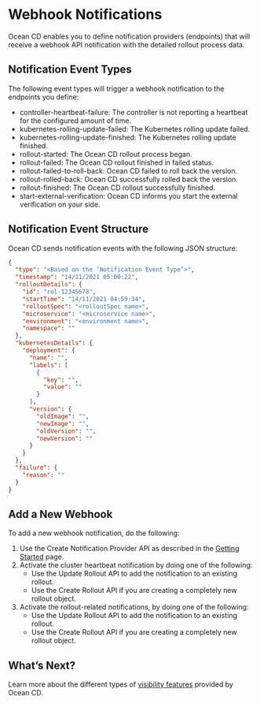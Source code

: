 <meta name="robots" content="noindex">

# Webhook Notifications

Ocean CD enables you to define notification providers (endpoints) that will receive a webhook API notification with the detailed rollout process data.

## Notification Event Types

The following event types will trigger a webhook notification to the endpoints you define:
- controller-heartbeat-failure: The controller is not reporting a heartbeat for the configured amount of time.
- kubernetes-rolling-update-failed: The Kubernetes rolling update failed.
- kubernetes-rolling-update-finished: The Kubernetes rolling update finished.
- rollout-started: The Ocean CD rollout process began.
- rollout-failed: The Ocean CD rollout finished in failed status.
- rollout-failed-to-roll-back: Ocean CD failed to roll back the version.
- rollout-rolled-back: Ocean CD successfully rolled back the version.
- rollout-finished: The Ocean CD rollout successfully finished.
- start-external-verification: Ocean CD informs you start the external verification on your side.

## Notification Event Structure

Ocean CD sends notification events with the following JSON structure:

```json
{
  "type": "<Based on the ‘Notification Event Type’>",
  "timestamp": "14/11/2021 05:00:22",
  "rolloutDetails": {
    "id": "rol-12345678",
    "startTime": "14/11/2021 04:59:34",
    "rolloutSpec": "<rolloutSpec name>",
    "microservice": "<microservice name>",
    "environment": "<environment name>",
    "namespace": ""
  },
  "kubernetesDetails": {
    "deployment": {
      "name": "",
      "labels": [
        {
          "key": "",
          "value": ""
        }
      ],
      "version": {
        "oldImage": "",
        "newImage": "",
        "oldVersion": "",
        "newVersion": ""
      }
    }
  },
  "failure": {
    "reason": ""
  }
}
```

## Add a New Webhook
To add a new webhook notification, do the following:
1. Use the Create Notification Provider API as described in the [Getting Started](ocean-cd/getting-started/) page.
2. Activate the cluster heartbeat notification by doing one of the following:
   - Use the Update Rollout API to add the notification to an existing rollout.
   - Use the Create Rollout API if you are creating a completely new rollout object.
3. Activate the rollout-related notifications, by doing one of the following:
   - Use the Update Rollout API to add the notification to an existing rollout.
   - Use the Create Rollout API if you are creating a completely new rollout object.

## What’s Next?

Learn more about the different types of [visibility features](ocean-cd/features/granular-visibility/) provided by Ocean CD.
